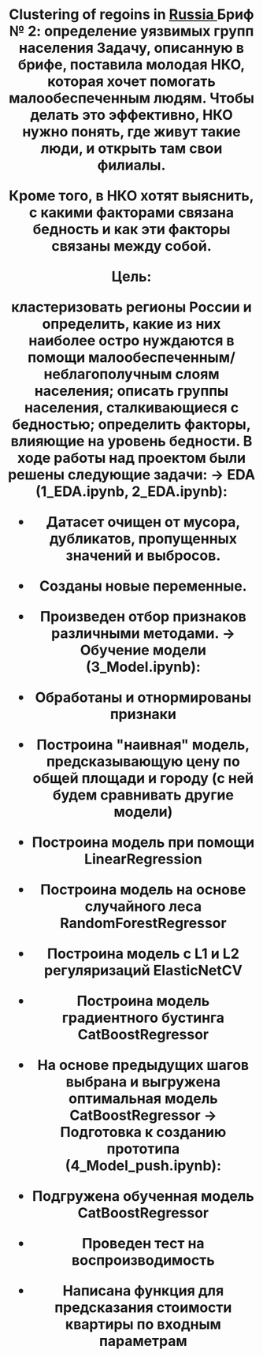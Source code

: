 <h1 align="center"> Clustering of regoins in <a href="https://daniilshat.ru/" target="_blank">Russia </a> 
Бриф № 2: определение уязвимых групп населения
Задачу, описанную в брифе, поставила молодая НКО, которая хочет помогать малообеспеченным людям. Чтобы делать это эффективно, НКО нужно понять, где живут такие люди, и открыть там свои филиалы.

Кроме того, в НКО хотят выяснить, с какими факторами связана бедность и как эти факторы связаны между собой.

Цель:

кластеризовать регионы России и определить, какие из них наиболее остро нуждаются в помощи малообеспеченным/неблагополучным слоям населения;
описать группы населения, сталкивающиеся с бедностью;
определить факторы, влияющие на уровень бедности.
В ходе работы над проектом были решены следующие задачи:
→ EDA (1_EDA.ipynb, 2_EDA.ipynb):

* Датасет очищен от мусора, дубликатов, пропущенных значений и выбросов.
* Созданы новые переменные.
* Произведен отбор признаков различными методами.
→ Обучение модели (3_Model.ipynb):

* Обработаны и отнормированы признаки
* Построина "наивная" модель, предсказывающую цену по общей площади и городу (с ней будем сравнивать другие модели)
* Построина модель при помощи LinearRegression
* Построина модель на основе случайного леса RandomForestRegressor
* Построина модель с L1 и L2 регуляризаций ElasticNetCV
* Построина модель градиентного бустинга CatBoostRegressor
* На основе предыдущих шагов выбрана и выгружена оптимальная модель CatBoostRegressor
→ Подготовка к созданию прототипа (4_Model_push.ipynb):

* Подгружена обученная модель CatBoostRegressor
* Проведен тест на воспроизводимость
* Написана функция для предсказания стоимости квартиры по входным параметрам
